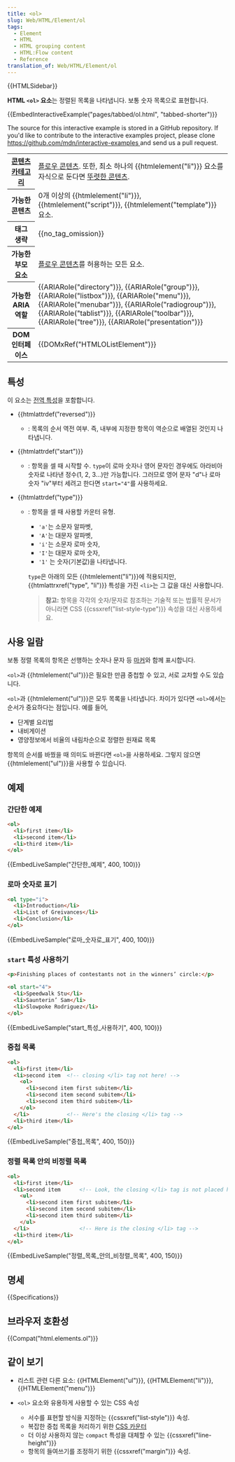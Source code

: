 ```yaml
---
title: <ol>
slug: Web/HTML/Element/ol
tags:
  - Element
  - HTML
  - HTML grouping content
  - HTML:Flow content
  - Reference
translation_of: Web/HTML/Element/ol
---
```


{{HTMLSidebar}}

**HTML `<ol>` 요소**는 정렬된 목록을 나타냅니다. 보통 숫자 목록으로 표현합니다.

{{EmbedInteractiveExample("pages/tabbed/ol.html", "tabbed-shorter")}}

<p class="hidden">The source for this interactive example is stored in a GitHub repository. If you'd like to contribute to the interactive examples project, please clone <a href="https://github.com/mdn/interactive-examples">https://github.com/mdn/interactive-examples </a>and send us a pull request.</p>

<table class="properties">
  <tbody>
    <tr>
      <th scope="row">
        <a href="/ko/docs/Web/Guide/HTML/Content_categories">콘텐츠 카테고리</a>
      </th>
      <td>
        <a href="/ko/docs/Web/Guide/HTML/Content_categories#플로우_콘텐츠"
          >플로우 콘텐츠</a
        >. 또한, 최소 하나의 {{htmlelement("li")}} 요소를 자식으로 둔다면
        <a href="/ko/docs/Web/Guide/HTML/Content_categories#뚜렷한_컨텐츠"
          >뚜렷한 콘텐츠</a
        >.
      </td>
    </tr>
    <tr>
      <th scope="row">가능한 콘텐츠</th>
      <td>
        0개 이상의 {{htmlelement("li")}},
        {{htmlelement("script")}}, {{htmlelement("template")}}
        요소.
      </td>
    </tr>
    <tr>
      <th scope="row">태그 생략</th>
      <td>{{no_tag_omission}}</td>
    </tr>
    <tr>
      <th scope="row">가능한 부모 요소</th>
      <td>
        <a href="/ko/docs/Web/Guide/HTML/Content_categories#플로우_콘텐츠"
          >플로우 콘텐츠</a
        >를 허용하는 모든 요소.
      </td>
    </tr>
    <tr>
      <th scope="row">가능한 ARIA 역할</th>
      <td>
        {{ARIARole("directory")}}, {{ARIARole("group")}},
        {{ARIARole("listbox")}}, {{ARIARole("menu")}},
        {{ARIARole("menubar")}}, {{ARIARole("radiogroup")}},
        {{ARIARole("tablist")}}, {{ARIARole("toolbar")}},
        {{ARIARole("tree")}}, {{ARIARole("presentation")}}
      </td>
    </tr>
    <tr>
      <th scope="row">DOM 인터페이스</th>
      <td>{{DOMxRef("HTMLOListElement")}}</td>
    </tr>
  </tbody>
</table>

## 특성

이 요소는 [전역 특성](/ko/docs/Web/HTML/Global_attributes)을 포함합니다.

- {{htmlattrdef("reversed")}}
  - : 목록의 순서 역전 여부. 즉, 내부에 지정한 항목이 역순으로 배열된 것인지 나타냅니다.
- {{htmlattrdef("start")}}
  - : 항목을 셀 때 시작할 수. `type`이 로마 숫자나 영어 문자인 경우에도 아라비아 숫자로 나타낸 정수(1, 2, 3...)만 가능합니다. 그러므로 영어 문자 "d"나 로마 숫자 "iv"부터 세려고 한다면 `start="4"`를 사용하세요.
- {{htmlattrdef("type")}}

  - : 항목을 셀 때 사용할 카운터 유형.

    - `'a'`는 소문자 알파벳,
    - `'A'`는 대문자 알파벳,
    - `'i'`는 소문자 로마 숫자,
    - `'I'`는 대문자 로마 숫자,
    - `'1'` 는 숫자(기본값)을 나타냅니다.

    `type`은 아래의 모든 {{htmlelement("li")}}에 적용되지만, {{htmlattrxref("type", "li")}} 특성을 가진 `<li>`는 그 값을 대신 사용합니다.

    > **참고:** 항목을 각각의 숫자/문자로 참조하는 기술적 또는 법률적 문서가 아니라면 CSS {{cssxref("list-style-type")}} 속성을 대신 사용하세요.

## 사용 일람

보통 정렬 목록의 항목은 선행하는 숫자나 문자 등 [마커](/ko/docs/Web/CSS/::marker)와 함께 표시합니다.

`<ol>`과 {{htmlelement("ul")}}은 필요한 만큼 중첩할 수 있고, 서로 교차할 수도 있습니다.

`<ol>`과 {{htmlelement("ul")}}은 모두 목록을 나타냅니다. 차이가 있다면 `<ol>`에서는 순서가 중요하다는 점입니다. 예를 들어,

- 단계별 요리법
- 내비게이션
- 영양정보에서 비율의 내림차순으로 정렬한 원재료 목록

항목의 순서를 바꿨을 때 의미도 바뀐다면 `<ol>`을 사용하세요. 그렇지 않으면 {{htmlelement("ul")}}을 사용할 수 있습니다.

## 예제

### 간단한 예제

```html
<ol>
  <li>first item</li>
  <li>second item</li>
  <li>third item</li>
</ol>
```

{{EmbedLiveSample("간단한_예제", 400, 100)}}

### 로마 숫자로 표기

```html
<ol type="i">
  <li>Introduction</li>
  <li>List of Greivances</li>
  <li>Conclusion</li>
</ol>
```

{{EmbedLiveSample("로마_숫자로_표기", 400, 100)}}

### `start` 특성 사용하기

```html
<p>Finishing places of contestants not in the winners’ circle:</p>

<ol start="4">
  <li>Speedwalk Stu</li>
  <li>Saunterin’ Sam</li>
  <li>Slowpoke Rodriguez</li>
</ol>
```

{{EmbedLiveSample("start_특성_사용하기", 400, 100)}}

### 중첩 목록

```html
<ol>
  <li>first item</li>
  <li>second item  <!-- closing </li> tag not here! -->
    <ol>
      <li>second item first subitem</li>
      <li>second item second subitem</li>
      <li>second item third subitem</li>
    </ol>
  </li>            <!-- Here's the closing </li> tag -->
  <li>third item</li>
</ol>
```

{{EmbedLiveSample("중첩_목록", 400, 150)}}

### 정렬 목록 안의 비정렬 목록

```html
<ol>
  <li>first item</li>
  <li>second item      <!-- Look, the closing </li> tag is not placed here! -->
    <ul>
      <li>second item first subitem</li>
      <li>second item second subitem</li>
      <li>second item third subitem</li>
    </ul>
  </li>                <!-- Here is the closing </li> tag -->
  <li>third item</li>
</ol>
```

{{EmbedLiveSample("정렬_목록_안의_비정렬_목록", 400, 150)}}

## 명세

{{Specifications}}

## 브라우저 호환성

{{Compat("html.elements.ol")}}

## 같이 보기

- 리스트 관련 다른 요소: {{HTMLElement("ul")}}, {{HTMLElement("li")}}, {{HTMLElement("menu")}}
- `<ol>` 요소와 유용하게 사용할 수 있는 CSS 속성

  - 서수를 표현할 방식을 지정하는 {{cssxref("list-style")}} 속성.
  - 복잡한 중첩 목록을 처리하기 위한 [CSS 카운터](/ko/docs/Web/CSS/CSS_Lists_and_Counters/Using_CSS_counters)
  - 더 이상 사용하지 않는 `compact` 특성을 대체할 수 있는 {{cssxref("line-height")}}
  - 항목의 들여쓰기를 조정하기 위한 {{cssxref("margin")}} 속성.
